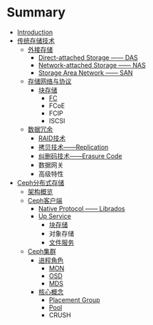 # Summary

* [Introduction](README.md)
* [传统存储技术](传统存储技术.md)
    * [外接存储](外接存储.md)
        * [Direct-attached Storage —— DAS](direct-attached-storage-——-das.md)
        * [Network-attached Storage —— NAS](network-attached-storage-——-nas.md)
        * [Storage Area Network —— SAN](storage-area-network-——-san.md)
    * [存储网络与协议](网络与协议.md)
        * [块存储](块存储.md)
            * [FC](fc网络.md)
            * FCoE
            * FCIP
            * ISCSI
    * [数据冗余](数据冗余.md)
        * [RAID技术](raid.md)
        * [拷贝技术——Replication](replication.md)
        * [纠删码技术——Erasure Code](纠删码技术——erasure-code.md)
        * 数据网关
        * 高级特性
* [Ceph分布式存储](ceph分布式存储.md)
    * [架构概览](架构概览.md)
    * [Ceph客户端](ceph客户端.md)
        * [Native Protocol —— Librados](base.md)
        * [Up Service](up-service.md)
            * [块存储](块存储.md)
            * 对象存储
            * [文件服务](文件服务.md)
    * [Ceph集群](ceph集群.md)
        * [进程角色](daemon角色.md)
            * [MON](mon.md)
            * [OSD](osd.md)
            * [MDS](mds.md)
        * [核心概念](核心概念.md)
            * [Placement Group](placement-group.md)
            * [Pool](pool.md)
            * CRUSH

